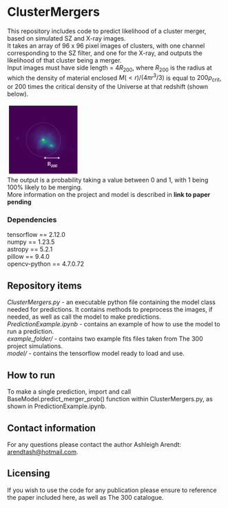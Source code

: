 # ClusterMergers
This repository includes code to predict likelihood of a cluster merger, based on simulated SZ and X-ray images.     
It takes an array of 96 x 96 pixel images of clusters, with one channel corresponding to the SZ filter, and one for the X-ray, and outputs the likelihood of that cluster being a merger.    
Input images must have side length = $4R_{200}$, where $R_{200}$ is the radius at which the density of material enclosed $M({<}r) / (4\pi r^{3}/3)$ is equal to $200\rho_\mathrm{crit}$, or 200 times the critical density of the Universe at that redshift (shown below).

![](r200_size_requirement.png)    
The output is a probability taking a value between 0 and 1, with 1 being 100% likely to be merging.    
More information on the project and model is described in **link to paper pending**


### Dependencies
tensorflow == 2.12.0    
numpy == 1.23.5     
astropy == 5.2.1    
pillow == 9.4.0    
opencv-python == 4.7.0.72

## Repository items
*ClusterMergers.py* - an executable python file containing the model class needed for predictions. It contains methods to preprocess the images, if needed, as well as call the model to make predictions.    
*PredictionExample.ipynb* - contains an example of how to use the model to run a prediction.    
*example_folder/* - contains two example fits files taken from The 300 project simulations.    
*model/* - contains the tensorflow model ready to load and use.

## How to run
To make a single prediction, import and call BaseModel.predict_merger_prob() function within ClusterMergers.py, as shown in PredictionExample.ipynb.

## Contact information
For any questions please contact the author Ashleigh Arendt: [arendtash@hotmail.com](arendtash@hotmail.com). 

## Licensing
If you wish to use the code for any publication please ensure to reference the paper included here, as well as The 300 catalogue.
